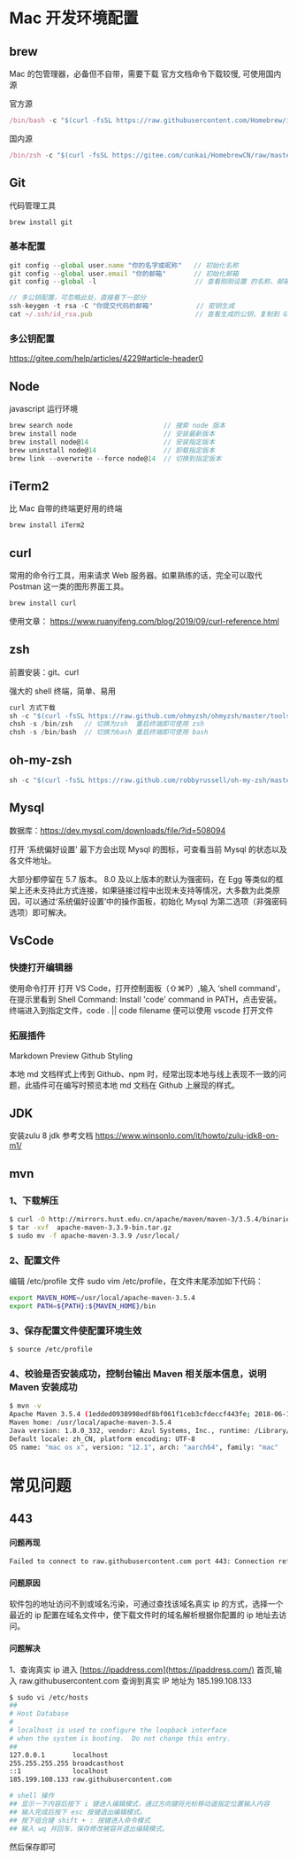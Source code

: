 # Mac 开发环境配置

## brew

Mac 的包管理器，必备但不自带，需要下载
官方文档命令下载较慢, 可使用国内源  

官方源

```javascript
/bin/bash -c "$(curl -fsSL https://raw.githubusercontent.com/Homebrew/install/HEAD/install.sh)"
````

国内源

```javascript
/bin/zsh -c "$(curl -fsSL https://gitee.com/cunkai/HomebrewCN/raw/masteHomebrew.sh)"
````
## Git
代码管理工具
```javascript
brew install git
````
### 基本配置
```javascript
git config --global user.name "你的名字或昵称"   // 初始化名称
git config --global user.email "你的邮箱"       // 初始化邮箱
git config --global -l                         // 查看刚刚设置 的名称、邮箱

// 多公钥配置，可忽略此处，直接看下一部分
ssh-keygen -t rsa -C "你提交代码的邮箱"           // 密钥生成
cat ~/.ssh/id_rsa.pub                          // 查看生成的公钥，复制到 Github 等代码库
````

### 多公钥配置
https://gitee.com/help/articles/4229#article-header0

## Node
javascript 运行环境
```javascript
brew search node                       // 搜索 node 版本
brew install node                      // 安装最新版本
brew install node@14                   // 安装指定版本
brew uninstall node@14                 // 卸载指定版本
brew link --overwrite --force node@14  // 切换到指定版本
````
## iTerm2
比 Mac 自带的终端更好用的终端
```javascript
brew install iTerm2
````

## curl
常用的命令行工具，用来请求 Web 服务器。如果熟练的话，完全可以取代 Postman 这一类的图形界面工具。
```javascript
brew install curl
````
使用文章： https://www.ruanyifeng.com/blog/2019/09/curl-reference.html

## zsh

前置安装：git、curl

强大的 shell 终端，简单、易用
```javascript
curl 方式下载
sh -c "$(curl -fsSL https://raw.github.com/ohmyzsh/ohmyzsh/master/tools/install.sh)"
chsh -s /bin/zsh   // 切换为zsh  重启终端即可使用 zsh
chsh -s /bin/bash  // 切换为bash 重启终端即可使用 bash
````
## oh-my-zsh
```javascript
sh -c "$(curl -fsSL https://raw.github.com/robbyrussell/oh-my-zsh/master/tools/install.sh)"
````
## Mysql
数据库：https://dev.mysql.com/downloads/file/?id=508094

打开 ‘系统偏好设置’ 最下方会出现 Mysql 的图标，可查看当前 Mysql 的状态以及各文件地址。

大部分都停留在 5.7 版本。 8.0 及以上版本的默认为强密码，在 Egg 等类似的框架上还未支持此方式连接，如果链接过程中出现未支持等情况，大多数为此类原因，可以通过‘系统偏好设置’中的操作面板，初始化 Mysql 为第二选项（非强密码选项）即可解决。
## VsCode
### 快捷打开编辑器
使用命令打开 
打开 VS Code，打开控制面板（⇧⌘P）,输入 ‘shell command’，在提示里看到 Shell Command: Install 'code' command in PATH，点击安装。
终端进入到指定文件，code . || code filename 便可以使用 vscode 打开文件

### 拓展插件
Markdown Preview Github Styling

本地 md 文档样式上传到 Github、npm 时，经常出现本地与线上表现不一致的问题，此插件可在编写时预览本地 md 文档在 Github 上展现的样式。

## JDK
安装zulu 8 jdk
参考文档 https://www.winsonlo.com/it/howto/zulu-jdk8-on-m1/

## mvn

### 1、下载解压
```sh
$ curl -O http://mirrors.hust.edu.cn/apache/maven/maven-3/3.5.4/binaries/apache-maven-3.5.4-bin.tar.gz
$ tar -xvf  apache-maven-3.3.9-bin.tar.gz
$ sudo mv -f apache-maven-3.3.9 /usr/local/
```

### 2、配置文件

编辑 /etc/profile 文件 sudo vim /etc/profile，在文件末尾添加如下代码：
```sh
export MAVEN_HOME=/usr/local/apache-maven-3.5.4
export PATH=${PATH}:${MAVEN_HOME}/bin
```

### 3、保存配置文件使配置环境生效
```sh
$ source /etc/profile
```

### 4、校验是否安装成功，控制台输出 Maven 相关版本信息，说明 Maven 安装成功
```sh
$ mvn -v
Apache Maven 3.5.4 (1edded0938998edf8bf061f1ceb3cfdeccf443fe; 2018-06-18T02:33:14+08:00)
Maven home: /usr/local/apache-maven-3.5.4
Java version: 1.8.0_332, vendor: Azul Systems, Inc., runtime: /Library/Java/JavaVirtualMachines/zulu-8.jdk/Contents/Home/jre
Default locale: zh_CN, platform encoding: UTF-8
OS name: "mac os x", version: "12.1", arch: "aarch64", family: "mac"
```
# 常见问题
## 443

#### 问题再现
```sh
Failed to connect to raw.githubusercontent.com port 443: Connection refused
```
#### 问题原因
软件包的地址访问不到或域名污染，可通过查找该域名真实 ip 的方式，选择一个最近的 ip 配置在域名文件中，使下载文件时的域名解析根据你配置的 ip 地址去访问。

#### 问题解决

1、查询真实 ip 
进入 [https://ipaddress.com](https://ipaddress.com/) 首页,输入 raw.githubusercontent.com 查询到真实 IP 地址为 185.199.108.133
```sh
$ sudo vi /etc/hosts  
##
# Host Database
#
# localhost is used to configure the loopback interface
# when the system is booting.  Do not change this entry.
##
127.0.0.1       localhost
255.255.255.255 broadcasthost
::1             localhost
185.199.108.133 raw.githubusercontent.com

# shell 操作
## 显示一下内容后按下 i 键进入编辑模式，通过方向键将光标移动道🈯️定位置输入内容
## 输入完成后按下 esc 按键退出编辑模式。
## 按下组合键 shift + : 按键进入命令模式
## 输入 wq 并回车，保存修改被容并退出编辑模式。
```
然后保存即可
